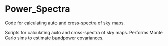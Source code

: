 # Power_Spectra
Code for calculating auto and cross-spectra of sky maps.

Scripts for calculating auto and cross-spectra of sky maps. Performs Monte Carlo sims to estimate bandpower covariances.
